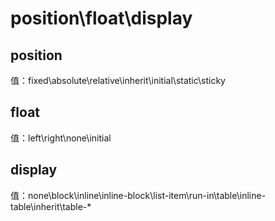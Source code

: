 # position\float\display

## position
  值：fixed\absolute\relative\inherit\initial\static\sticky

## float
  值：left\right\none\initial

## display
  值：none\block\inline\inline-block\list-item\run-in\table\inline-table\inherit\table-*